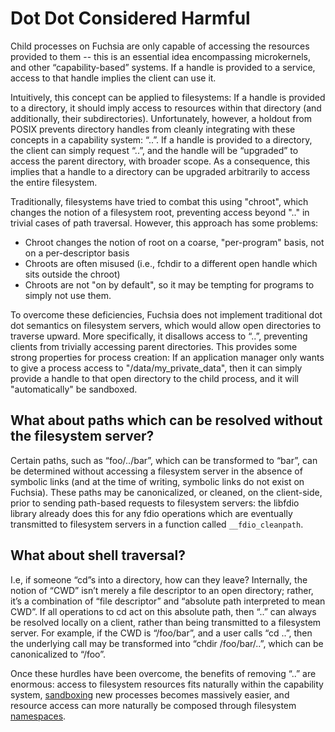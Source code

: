 # Dot Dot Considered Harmful

Child processes on Fuchsia are only capable of accessing the resources provided
to them -- this is an essential idea encompassing microkernels, and other
“capability-based” systems. If a handle is provided to a service, access to
that handle implies the client can use it.

Intuitively, this concept can be applied to filesystems: If a handle is
provided to a directory, it should imply access to resources within that
directory (and additionally, their subdirectories). Unfortunately, however, a
holdout from POSIX prevents directory handles from cleanly integrating with
these concepts in a capability system: “..”. If a handle is provided to a
directory, the client can simply request “..”, and the handle will be
“upgraded” to access the parent directory, with broader scope. As a
consequence, this implies that a handle to a directory can be upgraded
arbitrarily to access the entire filesystem.

Traditionally, filesystems have tried to combat this using "chroot", which
changes the notion of a filesystem root, preventing access beyond ".." in
trivial cases of path traversal. However, this approach has some problems:

  * Chroot changes the notion of root on a coarse, "per-program" basis, not on
    a per-descriptor basis
  * Chroots are often misused (i.e., fchdir to a different open handle which
    sits outside the chroot)
  * Chroots are not "on by default", so it may be tempting for programs to
    simply not use them.

To overcome these deficiencies, Fuchsia does not implement traditional dot dot
semantics on filesystem servers, which would allow open directories to traverse
upward. More specifically, it disallows access to “..”, preventing clients
from trivially accessing parent directories. This provides some strong
properties for process creation: If an application manager only wants to give a
process access to "/data/my_private_data", then it can simply provide a handle
to that open directory to the child process, and it will "automatically" be
sandboxed.

## What about paths which can be resolved without the filesystem server?

Certain paths, such as “foo/../bar”, which can be transformed to “bar”, can be
determined without accessing a filesystem server in the absence of symbolic
links (and at the time of writing, symbolic links do not exist on Fuchsia).
These paths may be canonicalized, or cleaned, on the client-side, prior to
sending path-based requests to filesystem servers: the libfdio library already
does this for any fdio operations which are eventually transmitted to
filesystem servers in a function called `__fdio_cleanpath`.

## What about shell traversal?

I.e, if someone “cd”s into a directory, how can they leave? Internally, the
notion of “CWD” isn’t merely a file descriptor to an open directory; rather,
it’s a combination of “file descriptor” and “absolute path interpreted to mean
CWD”. If all operations to cd act on this absolute path, then “..” can always
be resolved locally on a client, rather than being transmitted to a filesystem
server. For example, if the CWD is “/foo/bar”, and a user calls “cd ..”, then
the underlying call may be transformed into “chdir /foo/bar/..”, which can be
canonicalized to “/foo”.

Once these hurdles have been overcome, the benefits of removing “..” are
enormous: access to filesystem resources fits naturally within the capability
system, [sandboxing](/docs/concepts/process/sandboxing.md) new processes becomes massively easier, and
resource access can more naturally be composed through filesystem
[namespaces](/docs/concepts/process/namespaces.md).
